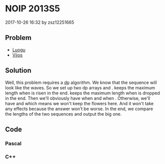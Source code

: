 <h1>NOIP 2013S5</h1>
<p><time>2017-10-26 16:32</time> by zsz12251665</p>
<section>
	<h2>Problem</h2>
	<ul class="buttonList">
		<a target="_blank" href="https://www.luogu.com.cn/problem/P1970"><li>Luogu</li></a>
		<a target="_blank" href="https://www.vijos.org/p/1845"><li>Vijos</li></a>
	</ul>
</section>
<section>
	<h2>Solution</h2>
	<p>Well, this problem requires a <abbr title="dynamic programming">dp</abbr> algorithm. We know that the sequence will look like the waves. So we set up two dp arrays <data value="v{rise}"></data> and <data value="v{drop}"></data>. <data value="v{rise}b{v{i}}"></data> keeps the maximum length when <data value="v{h}b{v{i}}"></data> is risen in the end. <data value="v{drop}b{v{i}}"></data> keeps the maximum length when <data value="v{h}b{v{i}}"></data> is dropped in the end. Then we'll obviously have <data value="v{rise}b{v{i}}o{=}v{drop}b{v{i}o{-}c{1}}o{+}c{1}"></data> when <data value="v{h}b{v{i}}o{&gt;}v{h}b{v{i}o{-}c{1}}"></data> and <data value="v{drop}b{v{i}}o{=}v{rise}b{v{i}o{-}c{1}}o{+}c{1}"></data> when <data value="v{h}b{v{i}}o{&lt;}v{h}b{v{i}o{-}c{1}}"></data>. Otherwise, we'll have <data value="v{rise}b{v{i}}o{=}v{rise}b{v{i}o{-}c{1}}"></data> and <data value="v{drop}b{v{i}}o{=}v{drop}b{v{i}o{-}c{1}}"></data> which means we won't keep the flowers here. And it won't take any effects because the answer won't be worse. In the end, we compare the lengths of the two sequences and output the big one. </p>
</section>
<section>
	<h2>Code</h2>
	<section>
		<h3>Pascal</h3>
		<code lang="pas"></code>
	</section>
	<section>
		<h3>C++</h3>
		<code lang="cpp"></code>
	</section>
</section>
